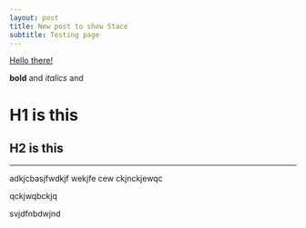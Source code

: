 ```yaml
---
layout: post
title: New post to show Stace
subtitle: Testing page
---
```


<script>
window.dataLayer = window.dataLayer || [];
window.dataLayer.push({
 'event': 'foo'
 });
</script>

[Hello there!](https://www.mend.io/resources/blog/ci-cd-and-the-promise-of-agile-transformation/)

**bold** and *italics* and 

# H1 is this

## H2 is this

---

adkjcbasjfwdkjf wekjfe 
cew ckjnckjewqc

qckjwqbckjq

svjdfnbdwjnd
 
 
 